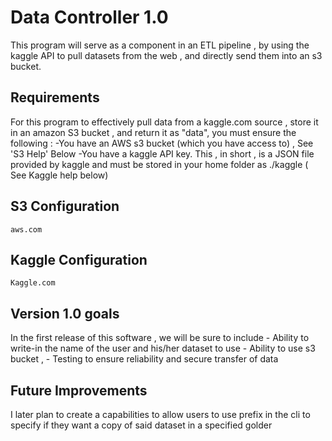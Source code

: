 # Data Controller 1.0
This program will serve as a component in an ETL pipeline , by using the kaggle API to pull datasets from the web , and directly send them into an s3 bucket.

## Requirements
For this program to effectively pull data from a kaggle.com source , store it in an amazon S3 bucket , and return it as "data",
you must ensure the following :
        -You have an AWS s3 bucket (which you have access to) , See 'S3 Help' Below
        -You have a kaggle API key. This , in short , is a JSON file provided by kaggle and must be stored in your
         home folder as ./kaggle ( See Kaggle help below)

## S3 Configuration
    aws.com
## Kaggle Configuration
    Kaggle.com

## Version 1.0 goals
In the first release of this software , we will be sure to include
    - Ability to write-in the name of the user and his/her dataset to use
    - Ability to use s3 bucket ,
    - Testing to ensure reliability and secure transfer of data

## Future Improvements
I later plan to create a capabilities to allow users to use prefix in the cli to specify if they want a copy of said dataset in a specified golder


